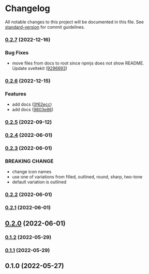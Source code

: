# Changelog

All notable changes to this project will be documented in this file. See [standard-version](https://github.com/conventional-changelog/standard-version) for commit guidelines.

### [0.2.7](https://github.com/shinokada/svelte-google-materialdesign-icons/compare/v0.2.6...v0.2.7) (2022-12-16)


### Bug Fixes

* move files from docs to root since npmjs does not show README. Update sveltekit ([9296693](https://github.com/shinokada/svelte-google-materialdesign-icons/commit/9296693040dac72245244a1c484f975a78b5a219))

### [0.2.6](https://github.com/shinokada/svelte-google-materialdesign-icons/compare/v0.2.5...v0.2.6) (2022-12-15)

### Features

- add docs ([0f62ecc](https://github.com/shinokada/svelte-google-materialdesign-icons/commit/0f62ecc7d7f04cde66337a05b4045a6dc8514b13))
- add docs ([9803e86](https://github.com/shinokada/svelte-google-materialdesign-icons/commit/9803e866ced515a827f58fb73ab56239089b20f3))

### [0.2.5](https://github.com/shinokada/svelte-google-materialdesign-icons/compare/v0.2.4...v0.2.5) (2022-09-12)

### [0.2.4](https://github.com/shinokada/svelte-google-materialdesign-icons/compare/v0.2.3...v0.2.4) (2022-06-01)

### [0.2.3](https://github.com/shinokada/svelte-google-materialdesign-icons/compare/v0.2.2...v0.2.3) (2022-06-01)

### BREAKING CHANGE

- change icon names
- use one of variations from filled, outlined, round, sharp, two-tone
- default variation is outlined

### [0.2.2](https://github.com/shinokada/svelte-google-materialdesign-icons/compare/v0.2.1...v0.2.2) (2022-06-01)

### [0.2.1](https://github.com/shinokada/svelte-google-materialdesign-icons/compare/v0.2.0...v0.2.1) (2022-06-01)

## [0.2.0](https://github.com/shinokada/svelte-google-materialdesign-icons/compare/v0.1.2...v0.2.0) (2022-06-01)

### [0.1.2](https://github.com/shinokada/svelte-google-materialdesign-icons/compare/v0.1.1...v0.1.2) (2022-05-29)

### [0.1.1](https://github.com/shinokada/svelte-google-materialdesign-icons/compare/v0.1.0...v0.1.1) (2022-05-29)

## 0.1.0 (2022-05-27)
